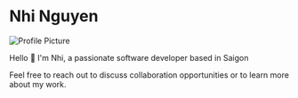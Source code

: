 # Nhi Nguyen

![Profile Picture](profile-picture.jpg)

Hello 👋
I'm Nhi, a passionate software developer based in Saigon

Feel free to reach out to discuss collaboration opportunities or to learn more about my work.

